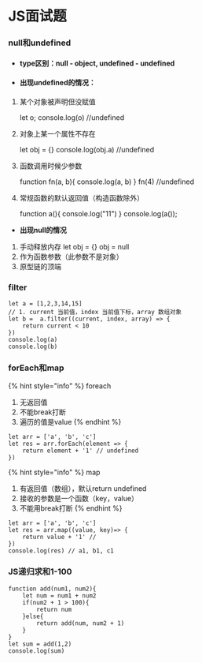 # JS面试题

### null和undefined

* #### type区别：null - object, undefined - undefined
* #### **出现undefined的情况：**

1.  某个对象被声明但没赋值

    let o; console.log(o) //undefined
2.  对象上某一个属性不存在

    let obj = {} console.log(obj.a) //undefined
3.  函数调用时候少参数

    function fn(a, b){ console.log(a, b) } fn(4) //undefined
4.  常规函数的默认返回值（构造函数除外）

    function a(){ console.log("11") } console.log(a());

* **出现null的情况**

1. 手动释放内存 let obj = {} obj = null
2. 作为函数参数（此参数不是对象）
3. 原型链的顶端

### filter

```
let a = [1,2,3,14,15]
// 1. current 当前值，index 当前值下标，array 数组对象
let b =  a.filter((current, index, array) => {
	return current < 10
})
console.log(a)
console.log(b)
```

### forEach和map

{% hint style="info" %}
foreach&#x20;

1. 无返回值
2. 不能break打断&#x20;
3. 遍历的值是value
{% endhint %}

```
let arr = ['a', 'b', 'c']
let res = arr.forEach(element => {
	return element + '1' // undefined
})
```

{% hint style="info" %}
map&#x20;

1. 有返回值（数组），默认return undefined
2. 接收的参数是一个函数（key，value）
3. 不能用break打断
{% endhint %}

```
let arr = ['a', 'b', 'c']
let res = arr.map((value, key)=> {
	return value + '1' // 
})
console.log(res) // a1, b1, c1
```

### JS递归求和1-100

```
function add(num1, num2){
	let num = num1 + num2
	if(num2 + 1 > 100){
		return num
	}else{
		return add(num, num2 + 1)
	}
}
let sum = add(1,2)
console.log(sum)
```
